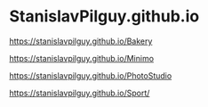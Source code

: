 # StanislavPilguy.github.io

https://stanislavpilguy.github.io/Bakery

https://stanislavpilguy.github.io/Minimo

https://stanislavpilguy.github.io/PhotoStudio

https://stanislavpilguy.github.io/Sport/
